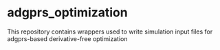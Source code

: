 # adgprs_optimization
This repository contains wrappers used to write simulation input files for adgprs-based derivative-free optimization 
